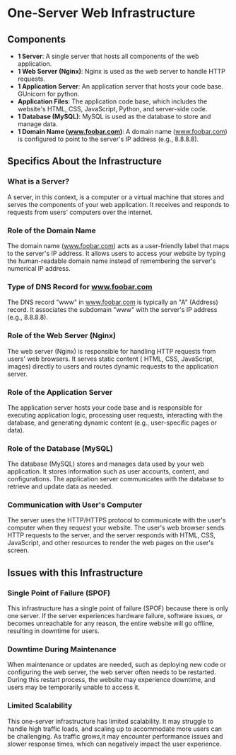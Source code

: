 # One-Server Web Infrastructure

## Components

- **1 Server**: A single server that hosts all components of the web application.
- **1 Web Server (Nginx)**: Nginx is used as the web server to handle HTTP requests.
- **1 Application Server**: An application server that hosts your code base. GUnicorn for python.
- **Application Files**: The application code base, which includes the website's HTML, CSS, JavaScript, Python, and
  server-side code.
- **1 Database (MySQL)**: MySQL is used as the database to store and manage data.
- **1 Domain Name (www.foobar.com)**: A domain name (www.foobar.com) is configured to point to the server's IP address (e.g., 8.8.8.8).

## Specifics About the Infrastructure

### What is a Server?

A server, in this context, is a computer or a virtual machine that stores and serves the components of your web application. It receives and responds to requests from users' computers over the internet.

### Role of the Domain Name

The domain name (www.foobar.com) acts as a user-friendly label that maps to the server's IP address. It allows users to access your website by typing the human-readable domain name instead of remembering the server's numerical IP address.

### Type of DNS Record for www.foobar.com

The DNS record "www" in www.foobar.com is typically an "A" (Address) record. It associates the subdomain "www" with the server's IP address (e.g., 8.8.8.8).

### Role of the Web Server (Nginx)

The web server (Nginx) is responsible for handling HTTP requests from users' web browsers. It serves static content (
HTML, CSS, JavaScript, images) directly to users and routes dynamic requests to the application server.

### Role of the Application Server

The application server hosts your code base and is responsible for executing application logic, processing user
requests, interacting with the database, and generating dynamic content (e.g., user-specific pages or data).

### Role of the Database (MySQL)

The database (MySQL) stores and manages data used by your web application. It stores information such as user accounts,
content, and configurations. The application server communicates with the database to retrieve and update data as
needed.

### Communication with User's Computer

The server uses the HTTP/HTTPS protocol to communicate with the user's computer when they request your website. The
user's web browser sends HTTP requests to the server, and the server responds with HTML, CSS, JavaScript, and other
resources to render the web pages on the user's screen.

## Issues with this Infrastructure

### Single Point of Failure (SPOF)

This infrastructure has a single point of failure (SPOF) because there is only one server. If the server experiences
hardware failure, software issues, or becomes unreachable for any reason, the entire website will go offline, resulting
in downtime for users.

### Downtime During Maintenance

When maintenance or updates are needed, such as deploying new code or configuring the web server, the web server often
needs to be restarted. During this restart process, the website may experience downtime, and users may be temporarily
unable to access it.

### Limited Scalability

This one-server infrastructure has limited scalability. It may struggle to handle high traffic loads, and scaling up to
accommodate more users can be challenging. As traffic grows,it may encounter performance issues and slower response
times, which can negatively impact the user experience.


